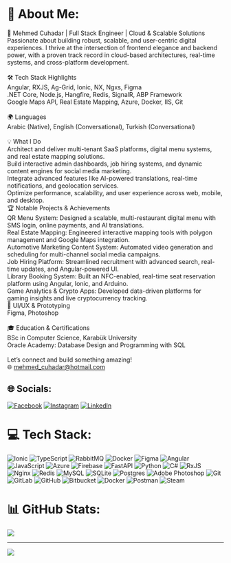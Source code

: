 # 💫 About Me:
🚀 Mehmed Cuhadar | Full Stack Engineer | Cloud & Scalable Solutions<br>Passionate about building robust, scalable, and user-centric digital experiences. I thrive at the intersection of frontend elegance and backend power, with a proven track record in cloud-based architectures, real-time systems, and cross-platform development.<br><br>🛠️ Tech Stack Highlights<br>Angular, RXJS, Ag-Grid, Ionic, NX, Ngxs, Figma<br>.NET Core, Node.js, Hangfire, Redis, SignalR, ABP Framework<br>Google Maps API, Real Estate Mapping, Azure, Docker, IIS, Git<br><br>🌍 Languages<br>Arabic (Native), English (Conversational), Turkish (Conversational)<br><br>💡 What I Do<br>Architect and deliver multi-tenant SaaS platforms, digital menu systems, and real estate mapping solutions.<br>Build interactive admin dashboards, job hiring systems, and dynamic content engines for social media marketing.<br>Integrate advanced features like AI-powered translations, real-time notifications, and geolocation services.<br>Optimize performance, scalability, and user experience across web, mobile, and desktop.<br>🏆 Notable Projects & Achievements<br>QR Menu System: Designed a scalable, multi-restaurant digital menu with SMS login, online payments, and AI translations.<br>Real Estate Mapping: Engineered interactive mapping tools with polygon management and Google Maps integration.<br>Automotive Marketing Content System: Automated video generation and scheduling for multi-channel social media campaigns.<br>Job Hiring Platform: Streamlined recruitment with advanced search, real-time updates, and Angular-powered UI.<br>Library Booking System: Built an NFC-enabled, real-time seat reservation platform using Angular, Ionic, and Arduino.<br>Game Analytics & Crypto Apps: Developed data-driven platforms for gaming insights and live cryptocurrency tracking.<br>🎨 UI/UX & Prototyping<br>Figma, Photoshop<br><br>🎓 Education & Certifications<br>BSc in Computer Science, Karabük University<br>Oracle Academy: Database Design and Programming with SQL<br><br>Let’s connect and build something amazing!<br>🌐 mehmed_cuhadar@hotmail.com


## 🌐 Socials:
[![Facebook](https://img.shields.io/badge/Facebook-%231877F2.svg?logo=Facebook&logoColor=white)](https://facebook.com/hady.joukhadar) [![Instagram](https://img.shields.io/badge/Instagram-%23E4405F.svg?logo=Instagram&logoColor=white)](https://instagram.com/hadi_joukhadar) [![LinkedIn](https://img.shields.io/badge/LinkedIn-%230077B5.svg?logo=linkedin&logoColor=white)](https://linkedin.com/in/hady-joukhadar-7851a81ab) 

# 💻 Tech Stack:
![Ionic](https://img.shields.io/badge/Ionic-%233880FF.svg?style=for-the-badge&logo=Ionic&logoColor=white) ![TypeScript](https://img.shields.io/badge/typescript-%23007ACC.svg?style=for-the-badge&logo=typescript&logoColor=white) ![RabbitMQ](https://img.shields.io/badge/rabbitmq-FF6600?style=for-the-badge&logo=rabbitmq&logoColor=white) ![Docker](https://img.shields.io/badge/docker-%230db7ed.svg?style=for-the-badge&logo=docker&logoColor=white) ![Figma](https://img.shields.io/badge/figma-%23F24E1E.svg?style=for-the-badge&logo=figma&logoColor=white) ![Angular](https://img.shields.io/badge/angular-%23DD0031.svg?style=for-the-badge&logo=angular&logoColor=white) ![JavaScript](https://img.shields.io/badge/javascript-%23323330.svg?style=for-the-badge&logo=javascript&logoColor=%23F7DF1E) ![Azure](https://img.shields.io/badge/azure-%230072C6.svg?style=for-the-badge&logo=microsoftazure&logoColor=white) ![Firebase](https://img.shields.io/badge/firebase-%23039BE5.svg?style=for-the-badge&logo=firebase) ![FastAPI](https://img.shields.io/badge/FastAPI-005571?style=for-the-badge&logo=fastapi) ![Python](https://img.shields.io/badge/python-3670A0?style=for-the-badge&logo=python&logoColor=ffdd54) ![C#](https://img.shields.io/badge/c%23-%23239120.svg?style=for-the-badge&logo=csharp&logoColor=white) ![RxJS](https://img.shields.io/badge/rxjs-%23B7178C.svg?style=for-the-badge&logo=reactivex&logoColor=white) ![Nginx](https://img.shields.io/badge/nginx-%23009639.svg?style=for-the-badge&logo=nginx&logoColor=white) ![Redis](https://img.shields.io/badge/redis-%23DD0031.svg?style=for-the-badge&logo=redis&logoColor=white) ![MySQL](https://img.shields.io/badge/mysql-4479A1.svg?style=for-the-badge&logo=mysql&logoColor=white) ![SQLite](https://img.shields.io/badge/sqlite-%2307405e.svg?style=for-the-badge&logo=sqlite&logoColor=white) ![Postgres](https://img.shields.io/badge/postgres-%23316192.svg?style=for-the-badge&logo=postgresql&logoColor=white) ![Adobe Photoshop](https://img.shields.io/badge/adobe%20photoshop-%2331A8FF.svg?style=for-the-badge&logo=adobe%20photoshop&logoColor=white) ![Git](https://img.shields.io/badge/git-%23F05033.svg?style=for-the-badge&logo=git&logoColor=white) ![GitLab](https://img.shields.io/badge/gitlab-%23181717.svg?style=for-the-badge&logo=gitlab&logoColor=white) ![GitHub](https://img.shields.io/badge/github-%23121011.svg?style=for-the-badge&logo=github&logoColor=white) ![Bitbucket](https://img.shields.io/badge/bitbucket-%230047B3.svg?style=for-the-badge&logo=bitbucket&logoColor=white) ![Docker](https://img.shields.io/badge/docker-%230db7ed.svg?style=for-the-badge&logo=docker&logoColor=white) ![Postman](https://img.shields.io/badge/Postman-FF6C37?style=for-the-badge&logo=postman&logoColor=white) ![Steam](https://img.shields.io/badge/steam-%23000000.svg?style=for-the-badge&logo=steam&logoColor=white)
# 📊 GitHub Stats:
![](https://github-readme-stats.vercel.app/api/top-langs/?username=hadi6jokhadar&theme=default&hide_border=false&include_all_commits=true&count_private=false&layout=compact)

---
[![](https://visitcount.itsvg.in/api?id=hadi6jokhadar&icon=0&color=1)](https://visitcount.itsvg.in)

<!-- Proudly created with GPRM ( https://gprm.itsvg.in ) -->
